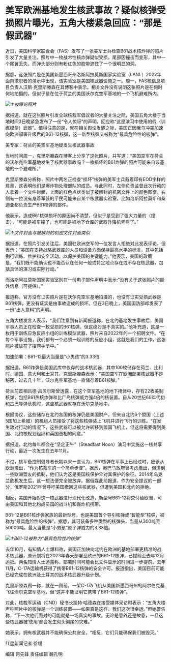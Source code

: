 # 美军欧洲基地发生核武事故？疑似核弹受损照片曝光，五角大楼紧急回应：“那是假武器”

近日，美国科学家联合会（FAS）发布了一张美军士兵检查B61战术核炸弹的照片引发了大量关注。照片中一枚战术性核炸弹疑似受损，尾部因撞击而变形，其中一个尾翼丢失。而弹头部分则有粉红色的胶带遮住了一个很明显的洞。

据悉，这张照片是在美国新墨西哥州洛斯阿拉莫斯国家实验室（LANL）2022年面向求职者的演示中出现，该实验室是美国核武器设施之一。周一，FAS核信息项目负责人汉斯·克里斯滕森在其博客中表示，相关文件没有说明这张照片是在何时何地拍摄的，但似乎是在位于荷兰的美国沃尔克空军基地的一个飞机避难所内。

![](https://inews.gtimg.com/om_bt/O4498pAdpqQrPnuWKBYJOuLa9nmk6Y9xYwgpGl_1kiigUAA/1000)_↑被曝光照片_

据报道，就在这张照片引发全球核裁军倡议者的大量关注之际，美国五角大楼于当地时间3日晚紧急发布了一份“令人惊讶”的声明，回应称“这是演习中使用的假（训练模型）武器”。值得注意的是，就在相关舆论发酵之际，美国正因俄乌冲突加速向欧洲部署升级后的B61-12核弹，这一新型核弹又被称为“最具危险性的核弹”。

美专家：荷兰的美空军基地疑发生核武器事故

当地时间周一，克里斯滕森在博客上分享了这张照片，并写道：“美国空军在荷兰的沃尔克空军基地发生了核武器事故吗？一枚损坏的B61炸弹的照片可能来自该基地的一个避难所。”

克里斯滕森分析称，照片中两名正检查“损坏”核弹的美军士兵戴着印有EOD字样的肩章，这表明他们是爆炸物处理部队的成员。与此同时，左侧负责监督此次行动的人拿着一个文件封面，上面的红色点状类似于被解封的机密文件上的颜色图案。右侧有一位没有身着军装的平民可能来自某个核武器实验室，比如洛斯阿拉莫斯和桑迪亚都负责生产B61核弹的部件。

他表示，造成B61核弹损坏的原因尚不清楚，但似乎是受到了强大力量的（撞击），“可能是被车撞了，也可能是被地下仓库的武器升降机弄弯了。”

![](https://inews.gtimg.com/om_bt/OZG2-XHrBHnmqTwDq0w9f_fgzZxRIOv87DbcCHZ6bFMVwAA/1000)_↑文件封面与被解封的机密文件封面类似_

据报道，在照片引发关注后，美国驻欧洲空军的一位发言人拒绝对此发表评论，但表示：“美国在支持战略武器库的人员和设备方面保持最高水平的标准，其中包括例行训练、维护和安全活动，以保护美国的关键能力。”他表示，美国的政策是，“我们既不能确认也不能否认在任何一般或特定地点存在或不存在核武器，包括具体的演习或实际行动。”

而洛斯阿拉莫斯国家实验室则在一份电子邮件声明中表示:“没有关于这张照片的额外信息（可提供）。”

报道称，官方没有证实照片是在沃尔克空军基地拍摄的，也没有证实受损武器是B61核弹，更没有证实是由事故造成的损坏。但在3日晚上，美国国防部却发表了一份“出人意料”的声明。

五角大楼发言人表示，“我们注意到有新闻报道称，在北约基地发生事故后，美国军事人员正在检查一枚受损的B61核弹。但这绝对是不真实的。”他补充道，这是一枚用于训练应急反应小组的训练模型武器，照片来自2022年的一个招聘文件。“在每个军事设施，我们都有一个必须一起训练的反应小组，这就是我们的工作，这张照片被放在了招聘手册中。”

加速部署：B61-12最大当量是“小男孩”的3.33倍

据报道，B61炸弹是美国武库中仅存的战术核武器，其中100枚储存在荷兰、比利时、德国、意大利和土耳其。克里斯滕森表示：“美国空军在欧洲部署核武器不是秘密，过去几十年，沃尔克空军基地一直储存着B61核弹。”

荷兰前首相吕德·吕贝尔斯曾透露，在这个空军基地的地下掩体中，存有22枚美制核弹，包括B61热核炸弹和比广岛核弹威力强4倍的核装置。自从20世纪60年代初和古巴导弹危机时，这些核武器就存在沃尔克基地中。

根据协议，这些储存在北约各国的核弹仍是美国财产，但来自北约6个盟国（上述5国加上希腊）的机组人员接受了将这些核弹装上飞机并进行飞行的训练。“在发生敌对行动的情况下，这些武器可以被允许转移到盟国飞机上，但这将需要得到美国、北约核规划组织和英国首相的同意。”

据报道，北约每年都会在“坚定正午”（Steadfast Noon）演习中实施这一核共享行动，最近一次发生在去年11月。

不过，核军备控制倡导者长期以来一直认为，B61核弹在军事上已经过时，应该从欧洲撤出，“作为核裁军的一个简单步骤”。据悉，奥巴马政府曾考虑撤出，但遭到一些欧洲盟友的抵制，他们认为这是美国核保护伞对其保护的象征。2014年乌克兰危机发生后，这一想法便完全被放弃。据俄媒此前报道，作为安全提议的一部分，俄罗斯2021年曾呼吁美国撤回这些核武器，但遭到美国和北约的拒绝。

相反，美国开始对这一核武器进行现代化改造，新型号B61-12将交付给欧洲，可由美国和其他北约成员国的战斗机和轰炸机携带。

B61-12是B61核炸弹家族的最新型号，也是美国首个导引核弹或“智能型”核弹，被称为“最具危险性的核弹”。据悉，其可装备多种类型的核弹头，当量从300吨至50000吨。最大当量是“小男孩”原子弹威力的3.33倍。

![](https://inews.gtimg.com/om_bt/OpyeV5-9zG-RbzflLSwj_i8zJ1YgsuRE5EGCKcoGY39GsAA/1000)_↑B61-12被称为“最具危险性的核弹”_

去年10月，有知情人士爆料称，美国正加快向北约在欧洲的基地部署更精准的战术核武器，原计划将在2023年春天部署至欧洲的B61-12核弹，已提前至去年12月运抵。两名知情人士透露称，部署时间可能会比文件显示的时间进一步提前。去年11月，C-17A运输机获得了携带B61-12核弹的安全许可。报道指出，美国目前可能已经完成在欧洲及土耳其的战术核武器升级计划。

克里斯滕森周一称，就在一周前，一架C-17A飞机从美国新墨西哥州的阿尔伯克基飞往沃尔克空军基地，但“这并不能证明它携带了B61-12核弹”。

对此，核裁军运动（CND）秘书长凯特·哈德森在接受媒体采访时表示：“五角大楼声称照片中的核弹是一个训练装置——如果真是这样，我们这次很幸运。”但她警告称，“下一次他们面对的可能就是一场真实的事故。无论是意外还是故意，一旦这些核武器被‘使用’都会发生彻头彻尾的灾难。”

她表示，拥有核武器并不能确保公共安全，“相反，它们只能确保我们被毁灭。”

红星新闻记者 徐缓

编辑 何先锋 责任编辑 魏孔明

